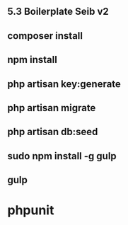 ##  5.3 Boilerplate Seib v2
## composer install 
## npm install 
## php artisan key:generate 
## php artisan migrate 
## php artisan db:seed 
## sudo npm install -g gulp 
## gulp 
# phpunit